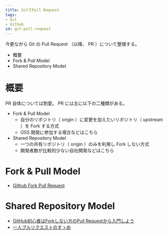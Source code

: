 ```yaml
---
title: GitでPull Request
tags:
- Git
- Github
id: git-pull-request
---
```


今更ながら Git の Pull Request （以降、 PR ）について整理する。

- 概要
- Fork & Pull Model
- Shared Repository Model

<!-- more -->

# 概要

PR 自体については割愛。 PR には主に以下の二種類がある。

- Fork & Pull Model
    - 自分のリポジトリ（ origin ）に変更を加えたいリポジトリ（ upstream ）を Fork する方式
    - OSS 開発に参加する場合などはこちら
- Shared Repository Model
    - 一つの共有リポジトリ（ origin ）のみを利用し Fork しない方式
    - 開発者数が比較的少ない自社開発などはこちら

# Fork & Pull Model

- [Github Fork Pull Request](http://kik.xii.jp/archives/179)

# Shared Repository Model

- [GitHub初心者はForkしない方のPull Requestから入門しよう](https://blog.qnyp.com/2013/05/28/pull-request-for-github-beginners/)
- [一人プルリクエストのすゝめ](https://crieit.net/posts/9c710ef2383a3703649ee712a9eb86e6)

